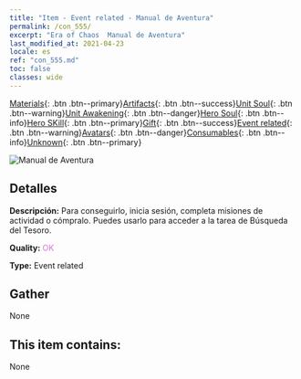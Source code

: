 ```yaml
---
title: "Item - Event related - Manual de Aventura"
permalink: /con_555/
excerpt: "Era of Chaos  Manual de Aventura"
last_modified_at: 2021-04-23
locale: es
ref: "con_555.md"
toc: false
classes: wide
---
```

 [Materials](/ItemsES/){: .btn .btn--primary}[Artifacts](/ItemsES/Artifacts/){: .btn .btn--success}[Unit Soul](/ItemsES/UnitSoul/){: .btn .btn--warning}[Unit Awakening](/ItemsES/UnitAwakening/){: .btn .btn--danger}[Hero Soul](/ItemsES/HeroSoul/){: .btn .btn--info}[Hero SKill](/ItemsES/HeroSkill/){: .btn .btn--primary}[Gift](/ItemsES/Gift/){: .btn .btn--success}[Event related](/ItemsES/Events/){: .btn .btn--warning}[Avatars](/ItemsES/Avatars/){: .btn .btn--danger}[Consumables](/ItemsES/Consumables/){: .btn .btn--info}[Unknown](/ItemsES/Unknown/){: .btn .btn--primary}

 ![Manual de Aventura](/images/t/i_10041.png)

## Detalles
 **Descripción:** Para conseguirlo, inicia sesión, completa misiones de actividad o cómpralo. Puedes usarlo para acceder a la tarea de Búsqueda del Tesoro.

 **Quality:** <span style="color: #DA70D6">OK</span>

 **Type:** Event related

## Gather

  None

## This item contains:

  None

